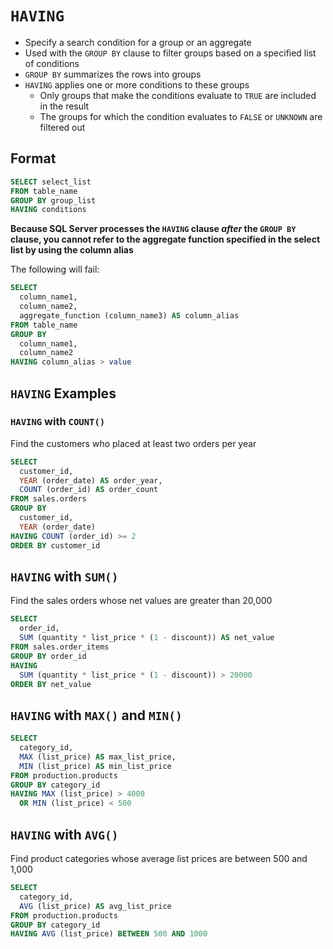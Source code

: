 # `HAVING`

- Specify a search condition for a group or an aggregate
- Used with the `GROUP BY` clause to filter groups based on a specified list of conditions
- `GROUP BY` summarizes the rows into groups
- `HAVING` applies one or more conditions to these groups
  - Only groups that make the conditions evaluate to `TRUE` are included in the result
  - The groups for which the condition evaluates to  `FALSE` or `UNKNOWN` are filtered out

## Format

```sql
SELECT select_list
FROM table_name
GROUP BY group_list
HAVING conditions
```

**Because SQL Server processes the `HAVING` clause *after* the `GROUP BY` clause, you cannot refer to the aggregate function specified in the select list by using the column alias**

The following will fail:

```sql
SELECT
  column_name1,
  column_name2,
  aggregate_function (column_name3) AS column_alias
FROM table_name
GROUP BY
  column_name1,
  column_name2
HAVING column_alias > value
```

## `HAVING` Examples

### `HAVING` with `COUNT()`

Find the customers who placed at least two orders per year

```sql
SELECT
  customer_id,
  YEAR (order_date) AS order_year,
  COUNT (order_id) AS order_count
FROM sales.orders
GROUP BY
  customer_id,
  YEAR (order_date)
HAVING COUNT (order_id) >= 2
ORDER BY customer_id
```

## `HAVING` with `SUM()`

Find the sales orders whose net values are greater than 20,000

```sql
SELECT
  order_id,
  SUM (quantity * list_price * (1 - discount)) AS net_value
FROM sales.order_items
GROUP BY order_id
HAVING
  SUM (quantity * list_price * (1 - discount)) > 20000
ORDER BY net_value
```

## `HAVING` with `MAX()` and `MIN()`

```sql
SELECT
  category_id,
  MAX (list_price) AS max_list_price,
  MIN (list_price) AS min_list_price
FROM production.products
GROUP BY category_id
HAVING MAX (list_price) > 4000 
  OR MIN (list_price) < 500
```

## `HAVING` with `AVG()`

Find product categories whose average list prices are between 500 and 1,000

```sql
SELECT
  category_id,
  AVG (list_price) AS avg_list_price
FROM production.products
GROUP BY category_id
HAVING AVG (list_price) BETWEEN 500 AND 1000
```
